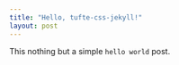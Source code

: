 ```yaml
---
title: "Hello, tufte-css-jekyll!"
layout: post
---
```


This nothing but a simple `hello world` post.

<script type="module"
src="https://gradio.s3-us-west-2.amazonaws.com/3.4.1/gradio.js">
</script>

<gradio-app space="AndrewRWilliams/video-whisper"></gradio-app>

